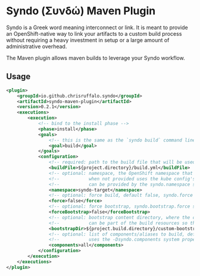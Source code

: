 # Syndo (Συνδώ) Maven Plugin
Syndo is a Greek word meaning interconnect or link. It is meant to provide an OpenShift-native way to link
your artifacts to a custom build process without requiring a heavy investment in setup or a large amount
of administrative overhead.

The Maven plugin allows maven builds to leverage your Syndo workflow.

## Usage
```xml
<plugin>
    <groupId>io.github.chrisruffalo.syndo</groupId>
    <artifactId>syndo-maven-plugin</artifactId>
    <version>0.2.1</version>
    <executions>
        <execution>
            <!-- bind to the install phase -->
            <phase>install</phase>
            <goals>
                <!-- this is the same as the `syndo build` command line option -->
                <goal>build</goal>
            </goals>
            <configuration>
                <!-- required: path to the build file that will be used for the build -->
                <buildFile>${project.directory}/build.yml</buildFile>
                <!-- optional: namespace, the OpenShift namespace that is the target of the build -->
                <!--           when not provided uses the kube config's last used namespace -->
                <!--           can be provided by the syndo.namespace system property -->
                <namespace>syndo-target</namespace>
                <!-- optional: force build, default false, syndo.force system property if not provided -->
                <force>false</force>
                <!-- optional: force bootstrap, syndo.bootstrap.force system property if not provided -->
                <forceBootstrap>false</forceBootstrap>
                <!-- optional: bootstrap content directory, where the content is for building the syndo builder container -->
                <!--           can be part of the build resources so that filtering can affect the directory -->
                <bootstrapDir>${project.build.directory}/custom-bootstrap</bootstrapDir>
                <!-- optional: list of components/aliases to build, default is all, should be comma-separated.  -->
                <!--           uses the -Dsyndo.components system property if not provided.  -->
                <components>all</components>
            </configuration>
        </execution>
    </executions>
</plugin>
```
